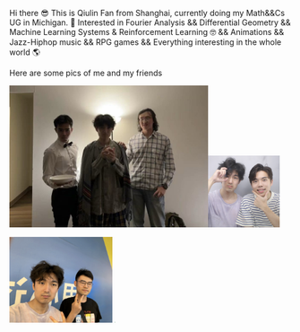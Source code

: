 Hi there 😎
This is Qiulin Fan from Shanghai, currently doing my Math&&Cs UG in Michigan. 👀
Interested in Fourier Analysis && Differential Geometry && Machine Learning Systems & Reinforcement Learning 🤓
&& Animations && Jazz-Hiphop music && RPG games && Everything interesting in the whole world 🌎

Here are some pics of me and my friends

<img src="./assets/wizWLCY.jpg" style="zoom: 38%;" /><img src="./assets/wizWYH.jpg" style="zoom: 12.5%;" />

<img src="./assets/wizCX.jpg" style="zoom: 18%;" />  <img src="./assets/wizSISU.HEIC" style="zoom: 8%;" />

